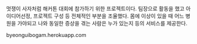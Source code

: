 멋쟁이 사자처럼 해커톤 대회에 참가하기 위한 프로젝트이다.
팀장으로 활동을 했고 아이디어선정, 프로젝트 구성 등 전체적인 부분을 조율했다.
몸에 이상이 있을 때 어느 병원을 가야되고 나와 동일한 증상을 겪는 사람은 누가 있는지 등의 서비스를 제공한다.

byeonguibogam.herokuapp.com
